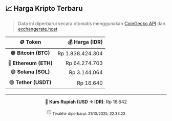 

<!-- HARGA_KRIPTO -->
## 📈 Harga Kripto Terbaru

> Data ini diperbarui secara otomatis menggunakan [CoinGecko API](https://www.coingecko.com/) dan [exchangerate.host](https://exchangerate.host/)

<div align="center">

| 🪙 Token | 💰 Harga (IDR) |
|:------:|---------------:|
| 🟠 **Bitcoin (BTC)**   | Rp 1.838.424.304 |
| 🔵 **Ethereum (ETH)**  | Rp 64.274.703 |
| 🟣 **Solana (SOL)**    | Rp 3.144.064 |
| 🟢 **Tether (USDT)**   | Rp 16.640 |

---

💱 **Kurs Rupiah (USD → IDR)**: Rp 16.642

🕒 <sub>Terakhir diperbarui: 31/10/2025, 22.33.23</sub>

</div>
<!-- /HARGA_KRIPTO -->